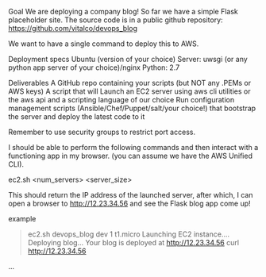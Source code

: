 Goal
We are deploying a company blog! So far we have a simple Flask placeholder site. The source code is in a public github repository: https://github.com/vitalco/devops_blog

We want to have a single command to deploy this to AWS.

Deployment specs
Ubuntu (version of your choice)
Server: uwsgi (or any python app server of your choice)/nginx
Python: 2.7

Deliverables
A GitHub repo containing your scripts (but NOT any .PEMs or AWS keys)
A script that will
Launch an EC2 server using aws cli utilities or the aws api and a scripting language of our choice
Run configuration management scripts (Ansible/Chef/Puppet/salt/your choice!) that bootstrap the server and deploy the latest code to it

Remember to use security groups to restrict port access.

I should be able to perform the following commands and then interact with a functioning app in my browser. (you can assume we have the AWS Unified CLI).

ec2.sh <app> <environment> <num_servers> <server_size>

This should return the IP address of the launched server, after which, I can open a browser to http://12.23.34.56 and see the Flask blog app come up!

example


> ec2.sh devops_blog dev 1 t1.micro
Launching EC2 instance….
Deploying blog…
Your blog is deployed at http://12.23.34.56
> curl http://12.23.34.56
<html>...
